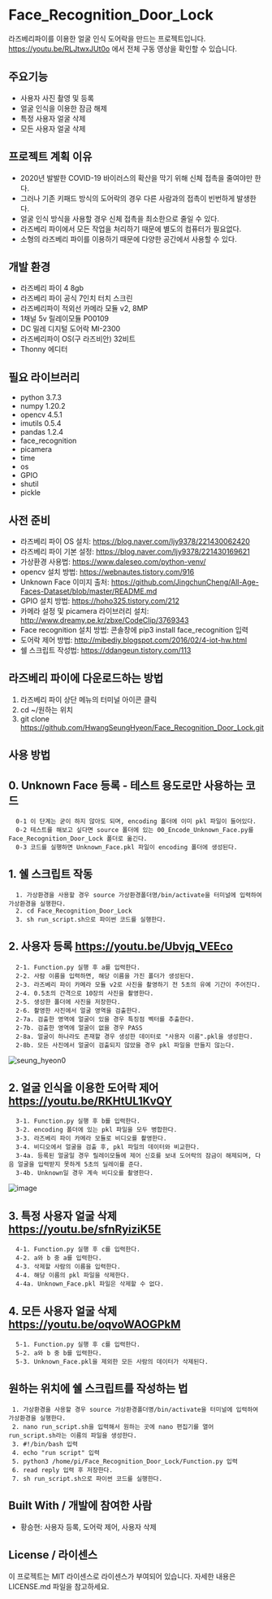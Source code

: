 # Face_Recognition_Door_Lock
라즈베리파이를 이용한 얼굴 인식 도어락을 만드는 프로젝트입니다.
https://youtu.be/RLJtwxJUt0o 에서 전체 구동 영상을 확인할 수 있습니다.

## 주요기능
  * 사용자 사진 촬영 및 등록
  * 얼굴 인식을 이용한 잠금 해제
  * 특정 사용자 얼굴 삭제
  * 모든 사용자 얼굴 삭제

## 프로젝트 계획 이유
  * 2020년 발발한 COVID-19 바이러스의 확산을 막기 위해 신체 접촉을 줄여야만 한다.
  * 그러나 기존 키패드 방식의 도어락의 경우 다른 사람과의 접촉이 빈번하게 발생한다.
  * 얼굴 인식 방식을 사용할 경우 신체 접촉을 최소한으로 줄일 수 있다.
  * 라즈베리 파이에서 모든 작업을 처리하기 때문에 별도의 컴퓨터가 필요없다.
  * 소형의 라즈베리 파이를 이용하기 때문에 다양한 공간에서 사용할 수 있다.

## 개발 환경
  * 라즈베리 파이 4 8gb
  * 라즈베리 파이 공식 7인치 터치 스크린
  * 라즈베리파이 적외선 카메라 모듈 v2, 8MP
  * 1채널 5v 릴레이모듈 P00109
  * DC 밀레 디지털 도어락 MI-2300
  * 라즈베리파이 OS(구 라즈비안) 32비트
  * Thonny 에디터

## 필요 라이브러리
  * python 3.7.3
  * numpy 1.20.2
  * opencv 4.5.1 
  * imutils 0.5.4
  * pandas 1.2.4
  * face_recognition
  * picamera
  * time
  * os
  * GPIO
  * shutil
  * pickle

## 사전 준비
  * 라즈베리 파이 OS 설치: https://blog.naver.com/ljy9378/221430062420
  * 라즈베리 파이 기본 설정: https://blog.naver.com/ljy9378/221430169621
  * 가상환경 사용법: https://www.daleseo.com/python-venv/
  * opencv 설치 방법: https://webnautes.tistory.com/916
  * Unknown Face 이미지 출처: https://github.com/JingchunCheng/All-Age-Faces-Dataset/blob/master/README.md
  * GPIO 설치 방법: https://hoho325.tistory.com/212
  * 카메라 설정 및 picamera 라이브러리 설치: http://www.dreamy.pe.kr/zbxe/CodeClip/3769343
  * Face recognition 설치 방법: 콘솔창에 pip3 install face_recognition 입력
  * 도어락 제어 방법: http://mibediy.blogspot.com/2016/02/4-iot-hw.html
  * 쉘 스크립트 작성법: https://ddangeun.tistory.com/113
  
## 라즈베리 파이에 다운로드하는 방법
  1. 라즈베리 파이 상단 메뉴의 터미널 아이콘 클릭
  2. cd ~/원하는 위치
  3. git clone https://github.com/HwangSeungHyeon/Face_Recognition_Door_Lock.git

## 사용 방법
  ## 0. Unknown Face 등록 - 테스트 용도로만 사용하는 코드
      0-1 이 단계는 굳이 하지 않아도 되며, encoding 폴더에 이미 pkl 파일이 들어있다.
      0-2 테스트를 해보고 싶다면 source 폴더에 있는 00_Encode_Unknown_Face.py를 Face_Recognition_Door_Lock 폴더로 옮긴다.
      0-3 코드를 실행하면 Unknown_Face.pkl 파일이 encoding 폴더에 생성된다.
       
  ## 1. 쉘 스크립트 작동
      1. 가상환경을 사용할 경우 source 가상환경폴더명/bin/activate을 터미널에 입력하여 가상환경을 실행한다.
      2. cd Face_Recognition_Door_Lock
      3. sh run_script.sh으로 파이썬 코드를 실행한다.
       
  ## 2. 사용자 등록 https://youtu.be/Ubvjq_VEEco
      2-1. Function.py 실행 후 a를 입력한다.
      2-2. 사람 이름을 입력하면, 해당 이름을 가진 폴더가 생성된다.
      2-3. 라즈베리 파이 카메라 모듈 v2로 사진을 촬영하기 전 5초의 유예 기간이 주어진다.
      2-4. 0.5초의 간격으로 10장의 사진을 촬영한다.
      2-5. 생성한 폴더에 사진을 저장한다.
      2-6. 촬영한 사진에서 얼굴 영역을 검출한다.
      2-7a. 검출한 영역에 얼굴이 있을 경우 특징점 벡터를 추출한다.
      2-7b. 검출한 영역에 얼굴이 없을 경우 PASS
      2-8a. 얼굴이 하나라도 존재할 경우 생성한 데이터로 "사용자 이름".pkl을 생성한다.
      2-8b. 모든 사진에서 얼굴이 검출되지 않았을 경우 pkl 파일을 만들지 않는다.
   ![seung_hyeon0](https://user-images.githubusercontent.com/57141923/118157873-0b050e80-b456-11eb-965f-315b911da261.jpg)

  ## 2. 얼굴 인식을 이용한 도어락 제어 https://youtu.be/RKHtUL1KvQY
      3-1. Function.py 실행 후 b를 입력한다.
      3-2. encoding 폴더에 있는 pkl 파일을 모두 병합한다.
      3-3. 라즈베리 파이 카메라 모듈로 비디오를 촬영한다.
      3-4. 비디오에서 얼굴을 검출 후, pkl 파일의 데이터와 비교한다.
      3-4a. 등록된 얼굴일 경우 릴레이모듈에 제어 신호를 보내 도어락의 잠금이 해제되며, 다음 얼굴을 입력받지 못하게 5초의 딜레이를 준다.
      3-4b. Unknown일 경우 계속 비디오를 촬영한다.
  ![image](https://user-images.githubusercontent.com/57141923/118159755-66d09700-b458-11eb-8d1f-3439a15775bc.png)


 ## 3. 특정 사용자 얼굴 삭제 https://youtu.be/sfnRyiziK5E
      4-1. Function.py 실행 후 c를 입력한다.
      4-2. a와 b 중 a를 입력한다.
      4-3. 삭제할 사람의 이름을 입력한다.
      4-4. 해당 이름의 pkl 파일을 삭제한다.
      4-4a. Unknown_Face.pkl 파일은 삭제할 수 없다.
    
 ## 4. 모든 사용자 얼굴 삭제 https://youtu.be/oqvoWAOGPkM
      5-1. Function.py 실행 후 c를 입력한다.
      5-2. a와 b 중 b를 입력한다.
      5-3. Unknown_Face.pkl을 제외한 모든 사람의 데이터가 삭제된다.

## 원하는 위치에 쉘 스크립트를 작성하는 법
     1. 가상환경을 사용할 경우 source 가상환경폴더명/bin/activate을 터미널에 입력하여 가상환경을 실행한다.
     2. nano run_script.sh을 입력해서 원하는 곳에 nano 편집기를 열어 run_script.sh라는 이름의 파일을 생성한다.
     3. #!/bin/bash 입력
     4. echo "run script" 입력
     5. python3 /home/pi/Face_Recognition_Door_Lock/Function.py 입력
     6. read reply 입력 후 저장한다.
     7. sh run_script.sh으로 파이썬 코드를 실행한다.

## Built With / 개발에 참여한 사람
 * 황승현: 사용자 등록, 도어락 제어, 사용자 삭제

## License / 라이센스
이 프로젝트는 MIT 라이센스로 라이센스가 부여되어 있습니다. 자세한 내용은 LICENSE.md 파일을 참고하세요.
